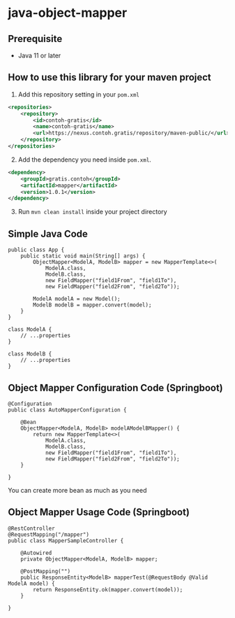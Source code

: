 # java-object-mapper

## Prerequisite
- Java 11 or later

## How to use this library for your maven project
1. Add this repository setting in your `pom.xml`
```xml
<repositories>
	<repository>
		<id>contoh-gratis</id>
		<name>contoh-gratis</name>
		<url>https://nexus.contoh.gratis/repository/maven-public/</url>
	</repository>
</repositories>
```
2. Add the dependency you need inside `pom.xml`.
```xml
<dependency>
	<groupId>gratis.contoh</groupId>
	<artifactId>mapper</artifactId>
	<version>1.0.1</version>
</dependency>
```
3. Run `mvn clean install` inside your project directory

## Simple Java Code
```
public class App {
    public static void main(String[] args) {
        ObjectMapper<ModelA, ModelB> mapper = new MapperTemplate<>(
            ModelA.class, 
            ModelB.class,
            new FieldMapper("field1From", "field1To"),
            new FieldMapper("field2From", "field2To"));
            
        ModelA modelA = new Model();
        ModelB modelB = mapper.convert(model);
    }
}

class ModelA {
    // ...properties
}

class ModelB {
    // ...properties
}
```
 
## Object Mapper Configuration Code (Springboot)
```
@Configuration
public class AutoMapperConfiguration {
	
    @Bean
    ObjectMapper<ModelA, ModelB> modelAModelBMapper() {
        return new MapperTemplate<>(
            ModelA.class, 
            ModelB.class,
            new FieldMapper("field1From", "field1To"),
            new FieldMapper("field2From", "field2To"));
    }
    
}
```
You can create more bean as much as you need

## Object Mapper Usage Code (Springboot)
```
@RestController
@RequestMapping("/mapper")
public class MapperSampleController {
	
    @Autowired
    private ObjectMapper<ModelA, ModelB> mapper;

    @PostMapping("")
    public ResponseEntity<ModelB> mapperTest(@RequestBody @Valid ModelA model) {
        return ResponseEntity.ok(mapper.convert(model));
    }
	
}
```
